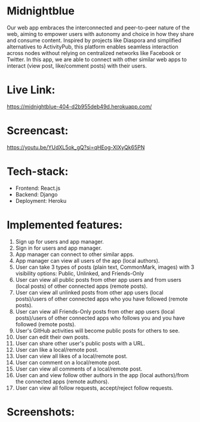# Midnightblue
Our web app embraces the interconnected and peer-to-peer nature of the web, aiming to empower users with autonomy and choice in how they share and consume content. Inspired by projects like Diaspora and simplified alternatives to ActivityPub, this platform enables seamless interaction across nodes without relying on centralized networks like Facebook or Twitter. In this app, we are able to connect with other similar web apps to interact (view post, like/comment posts) with their users.

# Live Link:
https://midnightblue-404-d2b955deb49d.herokuapp.com/

# Screencast:
https://youtu.be/YUdXL5ok_gQ?si=qHEog-XlXyQk65PN

# Tech-stack:
- Frontend: React.js
- Backend: Django
- Deployment: Heroku

# Implemented features:
1. Sign up for users and app manager.
2. Sign in for users and app manager.
3. App manager can connect to other similar apps.
4. App manager can view all users of the app (local authors).
5. User can take 3 types of posts (plain text, CommonMark, images) with 3 visibility options: Public, Unlinked, and Friends-Only
6. User can view all public posts from other app users and from users (local posts) of other connected apps (remote posts).
7. User can view all unlinked posts from other app users (local posts)/users of other connected apps who you have followed (remote posts).
8. User can view all Friends-Only posts from other app users (local posts)/users of other connected apps who follows you and you have followed (remote posts).
9. User's GitHub activities will become public posts for others to see.
10. User can edit their own posts.
11. User can share other user's public posts with a URL.
12. User can like a local/remote post.
13. User can view all likes of a local/remote post.
14. User can comment on a local/remote post.
15. User can view all comments of a local/remote post.
16. User can and view follow other authors in the app (local authors)/from the connected apps (remote authors).
17. User can view all follow requests, accept/reject follow requests.

# Screenshots:


